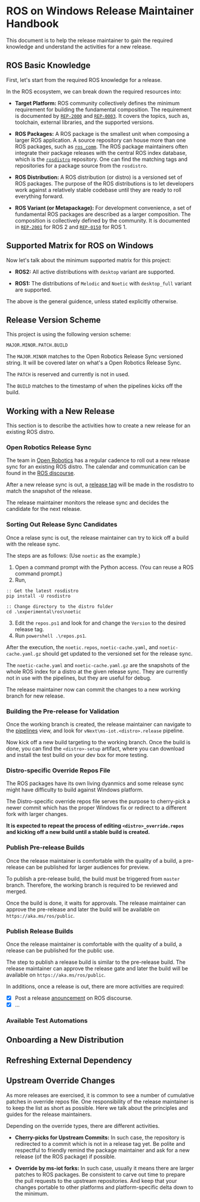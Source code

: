# ROS on Windows Release Maintainer Handbook

This document is to help the release maintainer to gain the required knowledge and understand the activities for a new release.

## ROS Basic Knowledge

First, let's start from the required ROS knowledge for a release.

In the ROS ecosystem, we can break down the required resources into:

  * **Target Platform:**
    ROS community collectively defines the minimum requirement for building the fundamental composition.
    The requirement is documented by [`REP-2000`](https://www.ros.org/reps/rep-2000.html) and [`REP-0003`](https://www.ros.org/reps/rep-0003.html).
    It covers the topics, such as, toolchain, external libraries, and the supported versions.

  * **ROS Packages:**
    A ROS package is the smallest unit when composing a larger ROS application.
    A source repository can house more than one ROS packages, such as [`ros_comm`](https://github.com/ros/ros_comm).
    The ROS package maintainers often integrate their package releases with the central ROS index database, which is the [`rosdistro`](https://github.com/ros/rosdistro) repository.
    One can find the matching tags and repositories for a package source from the `rosdistro`.

  * **ROS Distribution:**
    A ROS distribution (or distro) is a versioned set of ROS packages.
    The purpose of the ROS distributions is to let developers work against a relatively stable codebase until they are ready to roll everything forward.

  * **ROS Variant (or Metapackage):**
    For development convenience, a set of fundamental ROS packages are described as a larger composition.
    The composition is collectively defined by the community.
    It is documented in [`REP-2001`](https://ros.org/reps/rep-2001.html) for ROS 2 and [`REP-0150`](https://ros.org/reps/rep-0150.html) for ROS 1.

## Supported Matrix for ROS on Windows

Now let's talk about the minimum supported matrix for this project:

  * **ROS2:**
    All active distributions with `desktop` variant are supported.

  * **ROS1:**
    The distributions of `Melodic` and `Noetic` with `desktop_full` variant are supported.

The above is the general guidence, unless stated explicitly otherwise.

## Release Version Scheme

This project is using the following version scheme:

`MAJOR.MINOR.PATCH.BUILD`

The `MAJOR.MINOR` matches to the Open Robotics Release Sync versioned string.
It will be covered later on what's a Open Robotics Release Sync.

The `PATCH` is reserved and currently is not in used.

The `BUILD` matches to the timestamp of when the pipelines kicks off the build.

## Working with a New Release

This section is to describe the activities how to create a new release for an existing ROS distro.

### Open Robotics Release Sync

The team in [Open Robotics](https://www.openrobotics.org/team) has a regular cadence to roll out a new release sync for an existing ROS distro.
The calendar and communication can be found in the [ROS discourse](https://discourse.ros.org/c/release).

After a new release sync is out, a [release tag](https://github.com/ros/rosdistro/releases) will be made in the rosdistro to match the snapshot of the release.

The release maintainer monitors the release sync and decides the candidate for the next release.

### Sorting Out Release Sync Candidates

Once a relase sync is out, the release maintainer can try to kick off a build with the release sync.

The steps are as follows: (Use `noetic` as the example.)

  1. Open a command prompt with the Python access. (You can reuse a ROS command prompt.)
  2. Run,

```Batchfile
:: Get the latest rosdistro
pip install -U rosdistro

:: Change directory to the distro folder
cd .\experimental\ros\noetic
```

  3. Edit the `repos.ps1` and look for and change the `Version` to the desired release tag.
  4. Run `powershell .\repos.ps1`.

After the execution, the `noetic.repos`, `noetic-cache.yaml`, and `noetic-cache.yaml.gz` should get updated to the versioned set for the release sync.

The `noetic-cache.yaml` and `noetic-cache.yaml.gz` are the snapshots of the whole ROS index for a distro at the given release sync.
They are currently not in use with the pipelines, but they are useful for debug.

The release maintainer now can commit the changes to a new working branch for new release.

### Building the Pre-release for Validation

Once the working branch is created, the release maintainer can navigate to the [pipelines](https://ros-win.visualstudio.com/ros-win/_build?view=folders) view, and look for `vNext\ms-iot.<distro>.release` pipeline.

Now kick off a new build targeting to the working branch.
Once the build is done, you can find the `<distro>-setup` artifact, where you can download and install the test build on your dev box for more testing.

### Distro-specific Override Repos File

The ROS packages have its own living dyanmics and some release sync might have difficulty to build against Windows platform.

The Distro-specific override repos file serves the purpose to cherry-pick a newer commit which has the proper Windows fix or redirect to a different fork with larger changes.

**It is expected to repeat the process of editing `<distro>_override.repos` and kicking off a new build until a stable build is created.**

### Publish Pre-release Builds

Once the release maintainer is comfortable with the quality of a build, a pre-release can be published for larger audiences for preview.

To publish a pre-release build, the build must be triggered from `master` branch.
Therefore, the working branch is required to be reviewed and merged.

Once the build is done, it waits for approvals.
The release maintainer can approve the pre-release and later the build will be available on `https://aka.ms/ros/public`.

### Publish Release Builds

Once the release maintainer is comfortable with the quality of a build, a release can be published for the public use.

The step to publish a release build is similar to the pre-release build.
The release maintainer can approve the release gate and later the build will be available on `https://aka.ms/ros/public`.

In additions, once a release is out, there are more activities are required:

  * [x] Post a release [anouncement](https://discourse.ros.org/t/ros-on-windows-noetic-release-v20200831-0-0-2009101215/16352) on ROS discourse.
  * [x] ...

### Available Test Automations

<TBD>

## Onboarding a New Distribution

<TBD>

## Refreshing External Dependency

<TBD>

## Upstream Override Changes

As more releases are exercised, it is common to see a number of cumulative patches in override repos file.
One responsibility of the release maintainer is to keep the list as short as possible.
Here we talk about the principles and guides for the release maintainers.

Depending on the override types, there are different activities.

  * **Cherry-picks for Upstream Commits:**
    In such case, the repository is redirected to a commit which is not in a release tag yet.
    Be polite and respectful to friendly remind the package maintainer and ask for a new release (of the ROS package) if possible.

  * **Override by ms-iot forks:**
    In such case, usually it means there are larger patches to ROS packages.
    Be consistent to carve out time to prepare the pull requests to the upstream repositories.
    And keep that your changes portable to other platforms and platform-specific delta down to the minimum.
